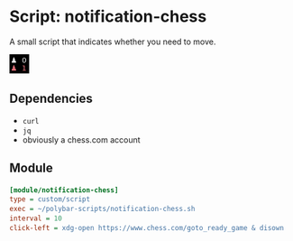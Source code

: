 # Script: notification-chess

A small script that indicates whether you need to move.

![notification-chess](screenshots/1.png)


## Dependencies

* `curl`
* `jq`
* obviously a chess.com account


## Module

```ini
[module/notification-chess]
type = custom/script
exec = ~/polybar-scripts/notification-chess.sh
interval = 10
click-left = xdg-open https://www.chess.com/goto_ready_game & disown
```
